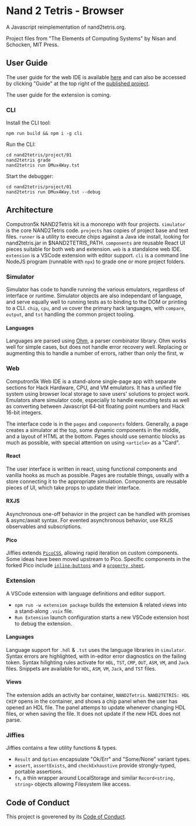 # Nand 2 Tetris - Browser

A Javascript reimplementation of nand2tetris.org.

Project files from "The Elements of Computing Systems" by Nisan and Schocken, MIT Press.

## User Guide

The user guide for the web IDE is available [here](./src/pages/USER_GUIDE.md) and can also be accessed by clicking "Guide" at the top right of the [published project](https://davidsouther.github.io/computron5k).

The user guide for the extension is coming.

### CLI

Install the CLI tool:

    npm run build && npm i -g cli

Run the CLI:

    cd nand2tetris/project/01
    nand2tetris grade
    nand2tetris run DMux4Way.tst

Start the debugger:

    cd nand2tetris/project/01
    nand2tetris run DMux4Way.tst --debug

## Architecture

Computron5k NAND2Tetris kit is a monorepo with four projects.
`simulator` is the core NAND2Tetris code.
`projects` has copies of project base and test files.
`runner` is a utility to execute chips against a Java ide install, looking for nand2tetris.jar in $NAND2TETRIS_PATH.
`components` are reusable React UI pieces suitable for both web and extension.
`web` is a standalone web IDE.
`extension` is a VSCode extension with editor support.
`cli` is a command line NodeJS program (runnable with `npx`) to grade one or more project folders.

### Simulator

Simulator has code to handle running the various emulators, regardless of interface or runtime.
Simulator objects are also independant of language, and serve equally well to running tests as to binding to the DOM or printing to a CLI.
`chip`, `cpu`, and `vm` cover the primary hack languages, with `compare`, `output`, and `tst` handling the common project tooling.

#### Languages

Languages are parsed using [Ohm](https://ohmjs.org/), a parser combinator library.
Ohm works well for simple cases, but does not handle error recovery well.
Replacing or augmenting this to handle a number of errors, rather than only the first, w

### Web

Computron5k Web IDE is a stand-alone single-page app with separate sections for Hack Hardware, CPU, and VM emulators.
It has a unified file system using browser local storage to save users' solutions to project work.
Emulators share simulator code, especially to handle executing tests as well as converting between Javascript 64-bit floating point numbers and Hack 16-bit integers.

The interface code is in the `pages` and `components` folders.
Generally, a page creates a simulator at the top, some dynamic components in the middle, and a layout of HTML at the bottom.
Pages should use semantic blocks as much as possible, with special attention on using `<article>` as a "Card".

#### React

The user interface is written in react, using functional components and vanilla hooks as much as possible.
Pages are routable things, usually with a store connecting it to the appropriate simulation.
Components are reusable pieces of UI, which take props to update their interface.

#### RXJS

Asynchronous one-off behavior in the project can be handled with promises & async/await syntax.
For evented asynchronous behavior, use RXJS observables and subscriptions.

#### Pico

Jiffies extends [`PicoCSS`](https://picocss.com), allowing rapid iteration on custom components.
Some ideas have been moved upstream to Pico.
Specific components in the forked Pico include [`inline-buttons`](https://github.com/picocss/pico/issues/182) and a [`property sheet`](https://github.com/picocss/pico/issues/195).

### Extension

A VSCode extension with language definitions and editor support.

- `npm run -w extension package` builds the extension & related views into a stand-along `.vsix` file.
- `Run Extension` launch configuration starts a new VSCode extension host to debug the extension.

#### Languages

Language support for `.hdl` & `.tst` uses the language libraries in `simulator`.
Syntax errors are highlighted, with in-editor error diagnostics on the failing token.
Syntax hilighting rules activate for `HDL`, `TST`, `CMP`, `OUT`, `ASM`, `VM`, and `Jack` files.
Snippets are available for `HDL`, `ASM`, `VM`, `Jack`, and `TST` files.

#### Views

The extension adds an activity bar container, `NAND2Tetris`.
`NAND2TETRIS: HDL CHIP` opens in the container, and shows a chip panel when the user has opened an HDL file.
The panel attemps to update whenever changing HDL files, or when saving the file.
It does not update if the new HDL does not parse.

### Jiffies

Jiffies contains a few utility functions & types.

- `Result` and `Option` encapsulate "Ok/Err" and "Some/None" variant types.
- `assert`, `assertExists`, and `checkExhaustive` provide strongly-typed, portable assertions.
- `fs`, a thin wrapper around LocalStorage and similar `Record<string, string>` objects allowing Filesystem like access.

## Code of Conduct

This project is goverened by its [Code of Conduct](./CODE_OF_CONDUCT.md).
